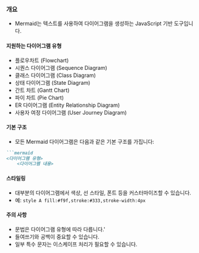 ### 개요
- Mermaid는 텍스트를 사용하여 다이어그램을 생성하는 JavaScript 기반 도구입니다.

#### 지원하는 다이어그램 유형
 -  플로우차트 (Flowchart)
 -  시퀀스 다이어그램 (Sequence Diagram)
- 클래스 다이어그램 (Class Diagram)
- 상태 다이어그램 (State Diagram)
- 간트 차트 (Gantt Chart)
- 파이 차트 (Pie Chart)
- ER 다이어그램 (Entity Relationship Diagram)
- 사용자 여정 다이어그램 (User Journey Diagram)
####  기본 구조
- 모든 Mermaid 다이어그램은 다음과 같은 기본 구조를 가집니다:
```markdown
```mermaid
<다이어그램 유형>
    <다이어그램 내용>
```
#### 스타일링
- 대부분의 다이어그램에서 색상, 선 스타일, 폰트 등을 커스터마이즈할 수 있습니다.
- 예: `style A fill:#f9f,stroke:#333,stroke-width:4px`
#### 주의 사항
- 문법은 다이어그램 유형에 따라 다릅니다.'
- 들여쓰기와 공백이 중요할 수 있습니다.
- 일부 특수 문자는 이스케이프 처리가 필요할 수 있습니다.